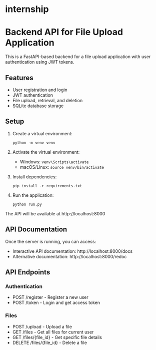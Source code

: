 # internship
# Backend API for File Upload Application

This is a FastAPI-based backend for a file upload application with user authentication using JWT tokens.

## Features

- User registration and login
- JWT authentication
- File upload, retrieval, and deletion
- SQLite database storage

## Setup

1. Create a virtual environment:
   ```
   python -m venv venv
   ```

2. Activate the virtual environment:
   - Windows: `venv\Scripts\activate`
   - macOS/Linux: `source venv/bin/activate`

3. Install dependencies:
   ```
   pip install -r requirements.txt
   ```

4. Run the application:
   ```
   python run.py
   ```

The API will be available at http://localhost:8000

## API Documentation

Once the server is running, you can access:
- Interactive API documentation: http://localhost:8000/docs
- Alternative documentation: http://localhost:8000/redoc

## API Endpoints

### Authentication
- POST /register - Register a new user
- POST /token - Login and get access token

### Files
- POST /upload - Upload a file
- GET /files - Get all files for current user
- GET /files/{file_id} - Get specific file details
- DELETE /files/{file_id} - Delete a file
